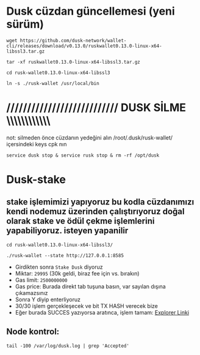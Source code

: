 # Dusk cüzdan güncellemesi (yeni sürüm)

```
wget https://github.com/dusk-network/wallet-cli/releases/download/v0.13.0/ruskwallet0.13.0-linux-x64-libssl3.tar.gz
```
```
tar -xf ruskwallet0.13.0-linux-x64-libssl3.tar.gz
```
```
cd rusk-wallet0.13.0-linux-x64-libssl3
```
```
ln -s ./rusk-wallet /usr/local/bin
```

# /////////////////////////// DUSK SİLME \\\\\\\\\\\\\\\\\\\\\\\ 

not: silmeden önce cüzdanın yedeğini alın /root/.dusk/rusk-wallet/ içersindeki keys cpk nın 
```
service dusk stop & service rusk stop & rm -rf /opt/dusk 
```

# Dusk-stake


## stake işlemimizi yapıyoruz bu kodla cüzdanımızı kendi nodemuz üzerinden çalıştırıyoruz doğal olarak stake ve ödül çekme işlemlerini yapabiliyoruz. isteyen yapanilir
```
cd rusk-wallet0.13.0-linux-x64-libssl3/
```
```
./rusk-wallet --state http://127.0.0.1:8585
```
* Girdikten sonra `Stake Dusk` diyoruz
* Miktar: `29995` (30k geldi, biraz fee için vs. bırakın)
* Gas limit: `2500000000`
* Gas price: Burada direkt tab tuşuna basın, var sayılan dışına çıkamazsınız
* Sonra Y diyip enterliyoruz
* 30/30 işlem gerçekleşecek ve bit TX HASH verecek bize
* Eğer burada SUCCES yazıyorsa aratınca, işlem tamam: [Explorer Linki](https://explorer.dusk.network/transactions/)

## Node kontrol:
```
tail -100 /var/log/dusk.log | grep 'Accepted'
